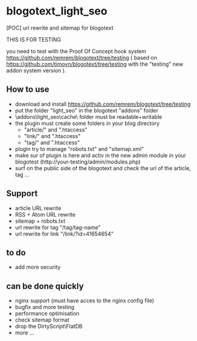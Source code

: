 # blogotext_light_seo
[POC] url rewrite and sitemap for blogotext

THIS IS FOR TESTING

you need to test with the Proof Of Concept hook system
https://github.com/remrem/blogotext/tree/testing
( based on https://github.com/timovn/blogotext/tree/testing with the "testing" new addon system version ).


## How to use
 - download and install https://github.com/remrem/blogotext/tree/testing
 - put the folder "light_seo" in the blogotext "addons" folder
 - \addons\light_seo\cache\ folder must be readable+writable
 - the plugin must create some folders in your blog directory
    - "article/" and ".htaccess" 
    - "link/" and ".htaccess" 
    - "tag/" and ".htaccess" 
 - plugin try to manage "robots.txt" and "sitemap.xml"
 - make sur of plugin is here and activ in the new admin module in your blogotest (http://your-testing/admin/modules.php)
 - surf on the public side of the blogotext and check the url of the article, tag ...

## Support
 - article URL rewrite
 - RSS + Atom URL rewrite
 - sitemap + robots.txt
 - url rewrite for tag "/tag/tag-name"
 - url rewrite for link "/link/?id=41654654"
 

## to do
 - add more security

## can be done quickly
 - nginx support (must have acces to the nginx config file)
 - bugfix and more testing
 - performance optimisation
 - check sitemap format
 - drop the DirtyScript\FlatDB 
 - more ...